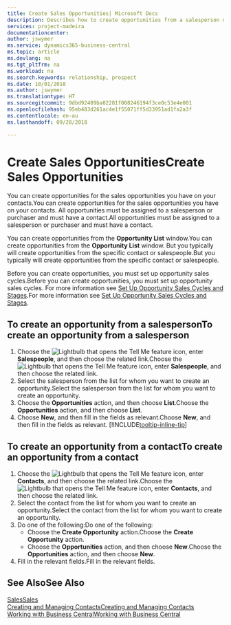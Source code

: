 ```yaml
---
title: Create Sales Opportunities| Microsoft Docs
description: Describes how to create opportunities from a salesperson or a contact in Business Central.
services: project-madeira
documentationcenter: 
author: jswymer
ms.service: dynamics365-business-central
ms.topic: article
ms.devlang: na
ms.tgt_pltfrm: na
ms.workload: na
ms.search.keywords: relationship, prospect
ms.date: 10/01/2018
ms.author: jswymer
ms.translationtype: HT
ms.sourcegitcommit: 9dbd92409ba02281f008246194f3ce0c53e4e001
ms.openlocfilehash: 95eb483d261ac4e1f55071ff5d33951ad1fa2a3f
ms.contentlocale: en-au
ms.lasthandoff: 09/28/2018

---
```

# <a name="create-sales-opportunities"></a><span data-ttu-id="99cf8-103">Create Sales Opportunities</span><span class="sxs-lookup"><span data-stu-id="99cf8-103">Create Sales Opportunities</span></span>
<span data-ttu-id="99cf8-104">You can create opportunities for the sales opportunities you have on your contacts.</span><span class="sxs-lookup"><span data-stu-id="99cf8-104">You can create opportunities for the sales opportunities you have on your contacts.</span></span> <span data-ttu-id="99cf8-105">All opportunities must be assigned to a salesperson or purchaser and must have a contact.</span><span class="sxs-lookup"><span data-stu-id="99cf8-105">All opportunities must be assigned to a salesperson or purchaser and must have a contact.</span></span>

<span data-ttu-id="99cf8-106">You can create opportunities from the **Opportunity List** window.</span><span class="sxs-lookup"><span data-stu-id="99cf8-106">You can create opportunities from the **Opportunity List** window.</span></span> <span data-ttu-id="99cf8-107">But you typically will create opportunities from the specific contact or salespeople.</span><span class="sxs-lookup"><span data-stu-id="99cf8-107">But you typically will create opportunities from the specific contact or salespeople.</span></span>

<span data-ttu-id="99cf8-108">Before you can create opportunities, you must set up opportunity sales cycles.</span><span class="sxs-lookup"><span data-stu-id="99cf8-108">Before you can create opportunities, you must set up opportunity sales cycles.</span></span> <span data-ttu-id="99cf8-109">For more information see [Set Up Opportunity Sales Cycles and Stages](marketing-how-setup-opportunity-sales-cycles-stages.md).</span><span class="sxs-lookup"><span data-stu-id="99cf8-109">For more information see [Set Up Opportunity Sales Cycles and Stages](marketing-how-setup-opportunity-sales-cycles-stages.md).</span></span>

## <a name="to-create-an-opportunity-from-a-salesperson"></a><span data-ttu-id="99cf8-110">To create an opportunity from a salesperson</span><span class="sxs-lookup"><span data-stu-id="99cf8-110">To create an opportunity from a salesperson</span></span>
1. <span data-ttu-id="99cf8-111">Choose the ![Lightbulb that opens the Tell Me feature](media/ui-search/search_small.png "Tell me what you want to do") icon, enter **Salespeople**, and then choose the related link.</span><span class="sxs-lookup"><span data-stu-id="99cf8-111">Choose the ![Lightbulb that opens the Tell Me feature](media/ui-search/search_small.png "Tell me what you want to do") icon, enter **Salespeople**, and then choose the related link.</span></span>
2. <span data-ttu-id="99cf8-112">Select the salesperson from the list for whom you want to create an opportunity.</span><span class="sxs-lookup"><span data-stu-id="99cf8-112">Select the salesperson from the list for whom you want to create an opportunity.</span></span>
3. <span data-ttu-id="99cf8-113">Choose the **Opportunities** action, and then choose **List**.</span><span class="sxs-lookup"><span data-stu-id="99cf8-113">Choose the **Opportunities** action, and then choose **List**.</span></span>
4. <span data-ttu-id="99cf8-114">Choose **New**, and then fill in the fields as relevant.</span><span class="sxs-lookup"><span data-stu-id="99cf8-114">Choose **New**, and then fill in the fields as relevant.</span></span> [!INCLUDE[tooltip-inline-tip](includes/tooltip-inline-tip_md.md)]  



## <a name="to-create-an-opportunity-from-a-contact"></a><span data-ttu-id="99cf8-115">To create an opportunity from a contact</span><span class="sxs-lookup"><span data-stu-id="99cf8-115">To create an opportunity from a contact</span></span>
1. <span data-ttu-id="99cf8-116">Choose the ![Lightbulb that opens the Tell Me feature](media/ui-search/search_small.png "Tell me what you want to do") icon, enter **Contacts**, and then choose the related link.</span><span class="sxs-lookup"><span data-stu-id="99cf8-116">Choose the ![Lightbulb that opens the Tell Me feature](media/ui-search/search_small.png "Tell me what you want to do") icon, enter **Contacts**, and then choose the related link.</span></span>
2. <span data-ttu-id="99cf8-117">Select the contact from the list for whom you want to create an opportunity.</span><span class="sxs-lookup"><span data-stu-id="99cf8-117">Select the contact from the list for whom you want to create an opportunity.</span></span>
3. <span data-ttu-id="99cf8-118">Do one of the following:</span><span class="sxs-lookup"><span data-stu-id="99cf8-118">Do one of the following:</span></span>
   * <span data-ttu-id="99cf8-119">Choose the **Create Opportunity** action.</span><span class="sxs-lookup"><span data-stu-id="99cf8-119">Choose the **Create Opportunity** action.</span></span>
   * <span data-ttu-id="99cf8-120">Choose the  **Opportunities** action, and then choose **New**.</span><span class="sxs-lookup"><span data-stu-id="99cf8-120">Choose the  **Opportunities** action, and then choose **New**.</span></span>
4. <span data-ttu-id="99cf8-121">Fill in the relevant fields.</span><span class="sxs-lookup"><span data-stu-id="99cf8-121">Fill in the relevant fields.</span></span>

## <a name="see-also"></a><span data-ttu-id="99cf8-122">See Also</span><span class="sxs-lookup"><span data-stu-id="99cf8-122">See Also</span></span>
[<span data-ttu-id="99cf8-123">Sales</span><span class="sxs-lookup"><span data-stu-id="99cf8-123">Sales</span></span>](sales-manage-sales.md)  
[<span data-ttu-id="99cf8-124">Creating and Managing Contacts</span><span class="sxs-lookup"><span data-stu-id="99cf8-124">Creating and Managing Contacts</span></span>](marketing-contacts.md)  
[<span data-ttu-id="99cf8-125">Working with Business Central</span><span class="sxs-lookup"><span data-stu-id="99cf8-125">Working with Business Central</span></span>](ui-work-product.md)

